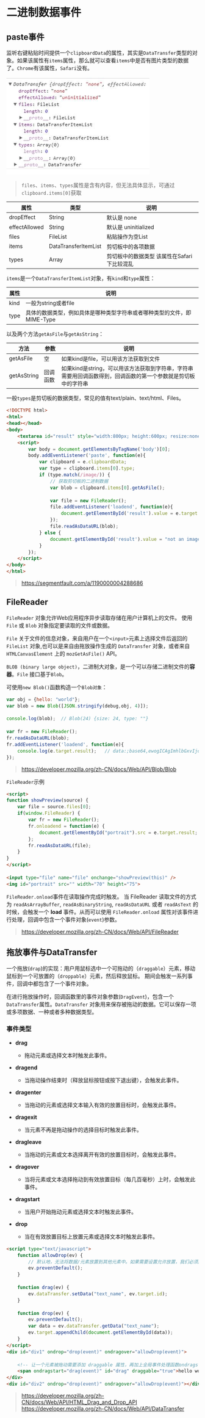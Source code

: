 # 二进制数据事件

## paste事件

监听右键粘贴时间提供一个`clipboardData`的属性，其实是`DataTransfer`类型的对象。如果该属性有`items`属性，那么就可以查看`items`中是否有图片类型的数据了。`Chrome`有该属性，`Safari`没有。

![DataTransfer](img/DataTransfer.jpg)

> `files`、`items`、`types`属性是含有内容，但无法具体显示，可通过`clipboard.items[0]`获取


属性	|类型	|说明
-----|-------|-----------
dropEffect	|String	|默认是 none
effectAllowed	|String	|默认是 uninitialized
files	|FileList	|粘贴操作为空List
items	|DataTransferItemList|	剪切板中的各项数据
types|	Array	|剪切板中的数据类型 该属性在Safari下比较混乱

`items`是一个`DataTransferItemList`对象，有`kind`和`type`属性：


属性	|说明
-----|-------
kind	|一般为string或者file
type	|具体的数据类型，例如具体是哪种类型字符串或者哪种类型的文件，即MIME-Type

以及两个方法`getAsFile`与`getAsString`：

方法	|参数	|说明
-----|------|---------
getAsFile|	空	|如果kind是file，可以用该方法获取到文件
getAsString	|回调函数	|如果kind是string，可以用该方法获取到字符串，字符串需要用回调函数得到，回调函数的第一个参数就是剪切板中的字符串


一般`types`是剪切板的数据类型，常见的值有text/plain、text/html、Files。

```html
<!DOCTYPE html>
<html>
<head></head>
<body>
    <textarea id="result" style="width:800px; height:600px; resize:none"></textarea>
    <script>
        var body = document.getElementsByTagName('body')[0];
        body.addEventListener('paste', function(e){
            var clipboard = e.clipboardData;
            var type = clipboard.items[0].type;
            if (type.match(/image/)) {
                // 获取剪切板的二进制数据
                var blob = clipboard.items[0].getAsFile();

                var file = new FileReader();
                file.addEventListener('loadend', function(e){
                    document.getElementById('result').value = e.target.result;
                });
                file.readAsDataURL(blob);
            } else {
                document.getElementById('result').value = "not an image\ntype: " + type + "\n\n";
            }
        });
    </script>
</body>
</html>
```
> https://segmentfault.com/a/1190000004288686


## FileReader

`FileReader` 对象允许Web应用程序异步读取存储在用户计算机上的文件。
使用 `File` 或 `Blob` 对象指定要读取的文件或数据。

`File` 关于文件的信息对象，来自用户在一个`<input>`元素上选择文件后返回的 `FileList` 对象,也可以是来自由拖放操作生成的 `DataTransfer` 对象，或者来自 `HTMLCanvasElement` 上的 `mozGetAsFile()` API。

`BLOB (binary large object)`，二进制大对象，是一个可以存储二进制文件的**容器**。`File` 接口基于`Blob`。

可使用`new Blob()`函数构造一个`Blob对象`：

```js
var obj = {hello: "world"};
var blob = new Blob([JSON.stringify(debug,obj, 4)]);

console.log(blob);  // Blob(24) {size: 24, type: ""}

var fr = new FileReader();
fr.readAsDataURL(blob);
fr.addEventListener('loadend', function(e){
    console.log(e.target.result);   // data:;base64,ewogICAgImhlbGxvIjogIndvcmxkIgp9
});
```
> https://developer.mozilla.org/zh-CN/docs/Web/API/Blob/Blob

`FileReader`示例

```html
<script>
function showPreview(source) {
    var file = source.files[0];
    if(window.FileReader) {
        var fr = new FileReader();
        fr.onloadend = function(e) {
            document.getElementById("portrait").src = e.target.result;
        };
        fr.readAsDataURL(file);
    }
}
</script>

<input type="file" name="file" onchange="showPreview(this)" />
<img id="portrait" src="" width="70" height="75">
```

`FileReader.onload`事件在读取操作完成时触发。
当 FileReader 读取文件的方式为  `readAsArrayBuffer`, `readAsBinaryString`, `readAsDataURL` 或者 `readAsText` 的时候，会触发一个 **load** 事件。从而可以使用  `FileReader.onload` 属性对该事件进行处理，回调中包含一个事件对象(`event`)参数。

> https://developer.mozilla.org/zh-CN/docs/Web/API/FileReader

## 拖放事件与DataTransfer

一个拖放(`drap`)的实现：用户用鼠标选中一个可拖动的（`draggable`）元素，移动鼠标到一个可放置的（`droppable`）元素，然后释放鼠标。
期间会触发一系列事件，回调中都包含了一个事件对象。

在进行拖放操作时，回调函数里的事件对象参数(`DragEvent`)，包含一个`DataTransfer`属性。`DataTransfer` 对象用来保存被拖动的数据。它可以保存一项或多项数据、一种或者多种数据类型。


### 事件类型

 - **drag**
     - 拖动元素或选择文本时触发此事件。

 - **dragend**
     - 当拖动操作结束时（释放鼠标按钮或按下退出键），会触发此事件。

 - **dragenter**
     - 当拖动的元素或选择文本输入有效的放置目标时，会触发此事件。

 - **dragexit**
     - 当元素不再是拖动操作的选择目标时触发此事件。

 - **dragleave**
     - 当拖动的元素或文本选择离开有效的放置目标时，会触发此事件。

 - **dragover**
     - 当将元素或文本选择拖动到有效放置目标（每几百毫秒）上时，会触发此事件。

 - **dragstart**
     - 当用户开始拖动元素或选择文本时触发此事件。

 - **drop**
     - 当在有效放置目标上放置元素或选择文本时触发此事件。


```html
<script type="text/javascript">
    function allowDrop(ev) {
        // 默认地，无法将数据/元素放置到其他元素中。如果需要设置允许放置，我们必须阻止对元素的默认处理方式。
        ev.preventDefault();
    }

    function drag(ev) {
        ev.dataTransfer.setData("text_name", ev.target.id);
    }

    function drop(ev) {
        ev.preventDefault();
        var data = ev.dataTransfer.getData("text_name");
        ev.target.appendChild(document.getElementById(data));
    }
</script>
<div id="div1" ondrop="drop(event)" ondragover="allowDrop(event)">

    <!-- 让一个元素被拖动需要添加 draggable 属性，再加上全局事件处理函数ondragstart -->
    <span ondragstart="drag(event)" id="drag" draggable="true">hello world</span>
</div>
<div id="div2" ondrop="drop(event)" ondragover="allowDrop(event)"></div>
```

> https://developer.mozilla.org/zh-CN/docs/Web/API/HTML_Drag_and_Drop_API
> https://developer.mozilla.org/zh-CN/docs/Web/API/DataTransfer
